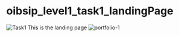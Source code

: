 # oibsip_level1_task1_landingPage

![Task1](https://github.com/Abhishekjohn1507/oibsip_level1_task1_landingPage/assets/113819602/9debf5c4-7e80-425d-a11e-4f7199d35882)
This is the landing page
![portfolio-1](https://github.com/Abhishekjohn1507/oibsip_level1_task1_landingPage/assets/113819602/0e2f986f-a773-40a3-992e-343c2833a7f4)
